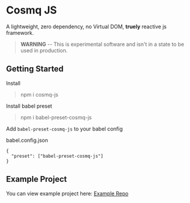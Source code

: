 # Cosmq JS

A lightweight, zero dependency, no Virtual DOM, **truely** reactive js framework.

> **WARNING** -- This is experimental software and isn't in a state to be used in production.

## Getting Started

Install
>  npm i cosmq-js

Install babel preset
> npm i babel-preset-cosmq-js

Add `babel-preset-cosmq-js` to your babel config 

babel.config.json
```
{
  "preset": ["babel-preset-cosmq-js"]
}
```

## Example Project

You can view example project here: [Example Repo](#https://github.com/DDinenno/cosmq-js-example)